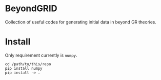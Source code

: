 # BeyondGRID
Collection of useful codes for generating initial data in beyond GR theories.

# Install
Only requirement currently is `numpy`.
```
cd /path/to/this/repo
pip install numpy
pip install -e .
```
